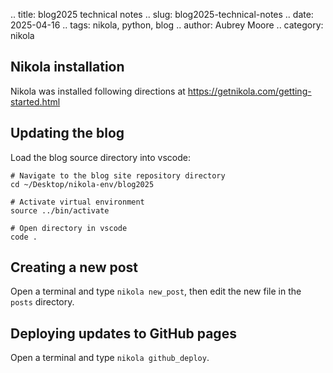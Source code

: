 .. title: blog2025 technical notes
.. slug: blog2025-technical-notes
.. date: 2025-04-16
.. tags: nikola, python, blog
.. author: Aubrey Moore
.. category: nikola

## Nikola installation
Nikola was installed following directions at https://getnikola.com/getting-started.html

## Updating the blog
Load the blog source directory into vscode:
```
# Navigate to the blog site repository directory
cd ~/Desktop/nikola-env/blog2025

# Activate virtual environment
source ../bin/activate

# Open directory in vscode
code .
```
## Creating a new post
Open a terminal and type ``nikola new_post``, then edit the new file in the ``posts`` directory.

## Deploying updates to GitHub pages
Open a terminal and type ``nikola github_deploy``.


